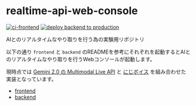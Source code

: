 # realtime-api-web-console

[![ci-frontend](https://github.com/keitakn/realtime-api-web-console/actions/workflows/ci-frontend.yml/badge.svg)](https://github.com/keitakn/realtime-api-web-console/actions/workflows/ci-frontend.yml)
[![deploy backend to production](https://github.com/keitakn/realtime-api-web-console/actions/workflows/deploy-backend-to-production.yml/badge.svg)](https://github.com/keitakn/realtime-api-web-console/actions/workflows/deploy-backend-to-production.yml)

AIとのリアルタイムなやり取りを行う為の実験用リポジトリ

以下の通り `frontend` と `backend` のREADMEを参考にそれぞれを起動するとAIとのリアルタイムなやり取りを行うWebコンソールが起動します。

現時点では [Gemini 2.0 の Multimodal Live API](https://ai.google.dev/gemini-api/docs/models/gemini-v2) と [にじボイス](https://platform.nijivoice.com) を組み合わせた実装となっています。

- [frontend](https://github.com/keitakn/realtime-api-web-console/tree/main/frontend)
- [backend](https://github.com/keitakn/realtime-api-web-console/tree/main/backend)
